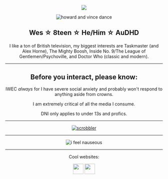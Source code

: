 <div align="center">

<p align="center"><img src="https://komarev.com/ghpvc/?username=cometecti&color=657cc2&style=plastic&label=View+Count!"/></p> 

![howard and vince dance](https://github.com/user-attachments/assets/d43e104a-af2c-4d14-ac47-576309852d42)


## <p align="center">Wes ☆ 8teen ☆ He/Him ☆ AuDHD</p>


I like a ton of British television, my biggest interests are Taskmaster (and Alex Horne), The Mighty Boosh, Inside No. 9/The League of Gentlemen/Psychoville, and Doctor Who (classic and modern).

***

Before you interact, please know:
----
IWEC *always* for I have severe social anxiety and probably won't respond to anything aside from crowns. 

I am extremely critical of all the media I consume.

DNI only applies to under 13s and profics.

***

[![scrobbler](https://lastfm-recently-played.vercel.app/api?user=licecake&count=2&width=600&loved=true&show_user=header)](https://www.last.fm/user/licecake)

***

![i feel nauseous](https://github.com/user-attachments/assets/c40254ee-a128-492d-a343-a68ad061dcfe)

***

<p align="center">Cool websites:

<p align="center"><a href="https://smokepowered.com"><img src="http://smokepowered.com/smoke.gif" height="33"/></a> 
<a href="https://epicblazed.com"><img src="http://smokepowered.com/EpicBlazedButton.png" height="33"/></a>

